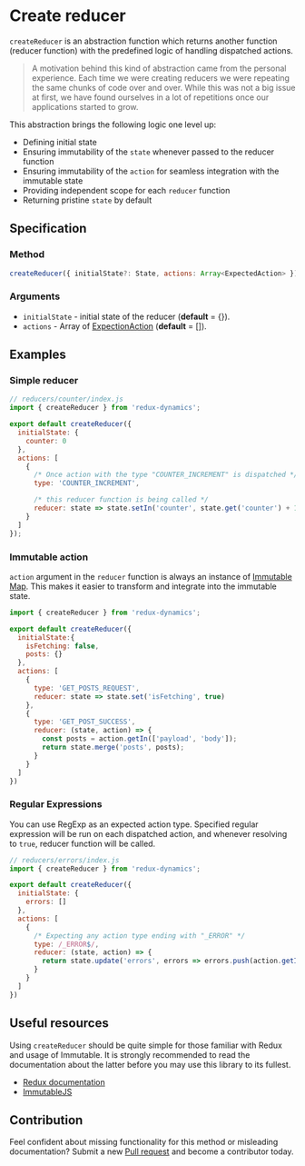 # Create reducer
`createReducer` is an abstraction function which returns another function (reducer function) with the predefined logic of handling dispatched actions.

> A motivation behind this kind of abstraction came from the personal experience. Each time we were creating reducers we were repeating the same chunks of code over and over. While this was not a big issue at first, we have found ourselves in a lot of repetitions once our applications started to grow.

This abstraction brings the following logic one level up:
* Defining initial state
* Ensuring immutability of the `state` whenever passed to the reducer function
* Ensuring immutability of the `action` for seamless integration with the immutable state
* Providing independent scope for each `reducer` function
* Returning pristine `state` by default

## Specification
### Method
```js
createReducer({ initialState?: State, actions: Array<ExpectedAction> });
```

### Arguments
* `initialState` - initial state of the reducer (**default** = {}).
* `actions` - Array of [ExpectionAction](../../src/interfaces/createReducer.js) (**default** = []).

## Examples
### Simple reducer

```js
// reducers/counter/index.js
import { createReducer } from 'redux-dynamics';

export default createReducer({
  initialState: {
    counter: 0
  },
  actions: [
    {
      /* Once action with the type "COUNTER_INCREMENT" is dispatched */
      type: 'COUNTER_INCREMENT',

      /* this reducer function is being called */
      reducer: state => state.setIn('counter', state.get('counter') + 1)
    }
  ]
});
```

### Immutable action
`action` argument in the `reducer` function is always an instance of [Immutable Map](https://facebook.github.io/immutable-js/docs/#/Map). This makes it easier to transform and integrate into the immutable state.
```js
import { createReducer } from 'redux-dynamics';

export default createReducer({
  initialState:{
    isFetching: false,
    posts: {}
  },
  actions: [
    {
      type: 'GET_POSTS_REQUEST',
      reducer: state => state.set('isFetching', true)
    },
    {
      type: 'GET_POST_SUCCESS',
      reducer: (state, action) => {
        const posts = action.getIn(['payload', 'body']);
        return state.merge('posts', posts);
      }
    }
  ]
})
```

### Regular Expressions
You can use RegExp as an expected action type. Specified regular expression will be run on each dispatched action, and whenever resolving to `true`, reducer function will be called.
```js
// reducers/errors/index.js
import { createReducer } from 'redux-dynamics';

export default createReducer({
  initialState: {
    errors: []
  },
  actions: [
    {
      /* Expecting any action type ending with "_ERROR" */
      type: /_ERROR$/,
      reducer: (state, action) => {
        return state.update('errors', errors => errors.push(action.getIn(['body', 'message']));
      }
    }
  ]
})
```

## Useful resources
Using `createReducer` should be quite simple for those familiar with Redux and usage of Immutable. It is strongly recommended to read the documentation about the latter before you may use this library to its fullest.
* [Redux documentation](http://redux.js.org/)
* [ImmutableJS](https://facebook.github.io/immutable-js/docs/#/)

## Contribution
Feel confident about missing functionality for this method or misleading documentation? Submit a new [Pull request](https://github.com/kettanaito/redux-dynamics/pulls) and become a contributor today.
